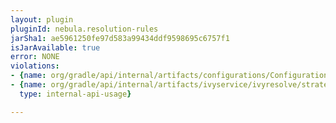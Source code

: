 ```yaml
---
layout: plugin
pluginId: nebula.resolution-rules
jarSha1: ae5961250fe97d583a99434ddf9598695c6757f1
isJarAvailable: true
error: NONE
violations:
- {name: org/gradle/api/internal/artifacts/configurations/ConfigurationInternal, type: internal-api-usage}
- {name: org/gradle/api/internal/artifacts/ivyservice/ivyresolve/strategy/LatestVersionSelector,
  type: internal-api-usage}

---
```

